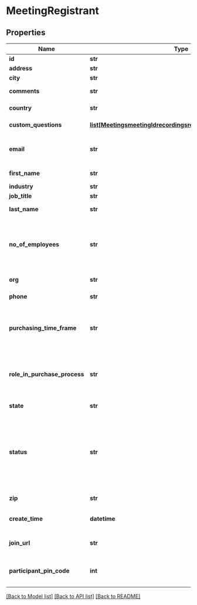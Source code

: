 # MeetingRegistrant

## Properties
Name | Type | Description | Notes
------------ | ------------- | ------------- | -------------
**id** | **str** |  | [optional] 
**address** | **str** | The registrant&#x27;s address. | [optional] 
**city** | **str** | The registrant&#x27;s city. | [optional] 
**comments** | **str** | The registrant&#x27;s questions and comments. | [optional] 
**country** | **str** | The registrant&#x27;s two-letter [country code](https://developers.zoom.us/docs/api/rest/other-references/abbreviation-lists/#countries). | [optional] 
**custom_questions** | [**list[MeetingsmeetingIdrecordingsregistrantsCustomQuestions]**](MeetingsmeetingIdrecordingsregistrantsCustomQuestions.md) | Information about custom questions. | [optional] 
**email** | **str** | The registrant&#x27;s email address. See [Email address display rules](https://developers.zoom.us/docs/api/rest/using-zoom-apis/#email-address-display-rules) for return value details. | 
**first_name** | **str** | The registrant&#x27;s first name. | 
**industry** | **str** | The registrant&#x27;s industry. | [optional] 
**job_title** | **str** | The registrant&#x27;s job title. | [optional] 
**last_name** | **str** | The registrant&#x27;s last name. | [optional] 
**no_of_employees** | **str** | The registrant&#x27;s number of employees.  * &#x60;1-20&#x60;  * &#x60;21-50&#x60;  * &#x60;51-100&#x60;  * &#x60;101-250&#x60;  * &#x60;251-500&#x60;  * &#x60;501-1,000&#x60;  * &#x60;1,001-5,000&#x60;  * &#x60;5,001-10,000&#x60;  * &#x60;More than 10,000&#x60; | [optional] 
**org** | **str** | The registrant&#x27;s organization. | [optional] 
**phone** | **str** | The registrant&#x27;s phone number. | [optional] 
**purchasing_time_frame** | **str** | The registrant&#x27;s purchasing time frame.  * &#x60;Within a month&#x60;  * &#x60;1-3 months&#x60;  * &#x60;4-6 months&#x60;  * &#x60;More than 6 months&#x60;  * &#x60;No timeframe&#x60; | [optional] 
**role_in_purchase_process** | **str** | The registrant&#x27;s role in the purchase process.  * &#x60;Decision Maker&#x60;  * &#x60;Evaluator/Recommender&#x60;  * &#x60;Influencer&#x60;  * &#x60;Not involved&#x60; | [optional] 
**state** | **str** | The registrant&#x27;s state or province. | [optional] 
**status** | **str** | The registrant&#x27;s registration status. * &#x60;approved&#x60; - The registrant is approved to join the meeting.  * &#x60;pending&#x60; - The registrant&#x27;s registration is pending. * &#x60;denied&#x60; - The registrant was declined to join the meeting. | [optional] 
**zip** | **str** | The registrant&#x27;s ZIP or postal code. | [optional] 
**create_time** | **datetime** | The registrant&#x27;s registration date and time. | [optional] 
**join_url** | **str** | The URL with which the approved registrant can join the meeting. | [optional] 
**participant_pin_code** | **int** | The participant PIN code is used to authenticate audio participants before they join the meeting. | [optional] 

[[Back to Model list]](../README.md#documentation-for-models) [[Back to API list]](../README.md#documentation-for-api-endpoints) [[Back to README]](../README.md)

